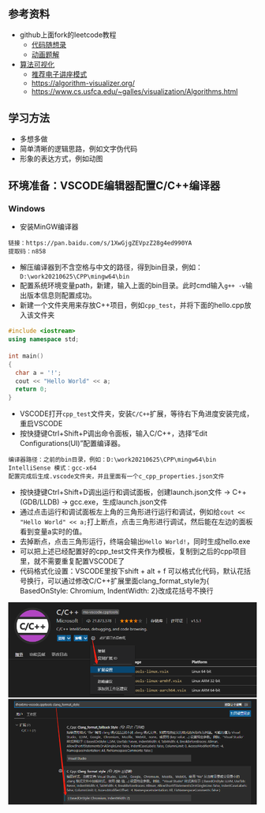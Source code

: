 ## 参考资料
- github上面fork的leetcode教程
  - [代码随想录](https://github.com/youngyangyang04/leetcode-master)
  - [动画题解](https://github.com/bayidatianshi/LeetCodeAnimation)
- [算法可视化](https://www.jianshu.com/p/fd4caf4ab727)
  - [推荐电子讲座模式](https://visualgo.net/zh/sorting)
  - https://algorithm-visualizer.org/
  - https://www.cs.usfca.edu/~galles/visualization/Algorithms.html

## 学习方法
- 多想多做
- 简单清晰的逻辑思路，例如文字伪代码
- 形象的表达方式，例如动图

## 环境准备：VSCODE编辑器配置C/C++编译器 ##

### Windows ###
- 安装MinGW编译器

```markup
链接：https://pan.baidu.com/s/1XwGjgZEVpzZ28g4ed990YA 
提取码：n858
```

- 解压编译器到不含空格与中文的路径，得到bin目录，例如：`D:\work20210625\CPP\mingw64\bin`
- 配置系统环境变量path，新建，输入上面的bin目录。此时cmd输入`g++ -v`输出版本信息则配置成功。
- 新建一个文件夹用来存放C++项目，例如`cpp_test`，并将下面的hello.cpp放入该文件夹

```cpp
#include <iostream>
using namespace std;

int main()
{
  char a = '!';
  cout << "Hello World" << a;
  return 0;
}
```

- VSCODE打开`cpp_test`文件夹，安装`C/C++`扩展，等待右下角进度安装完成，重启VSCODE
- 按快捷键Ctrl+Shift+P调出命令面板，输入C/C++，选择“Edit Configurations(UI)”配置编译器。

```markup
编译器路径：之前的bin目录，例如：D:\work20210625\CPP\mingw64\bin
IntelliSense 模式：gcc-x64
配置完成后生成.vscode文件夹，并且里面有一个c_cpp_properties.json文件
```

- 按快捷键Ctrl+Shift+D调出运行和调试面板，创建launch.json文件 -> C++(GDB/LLDB) -> gcc.exe，生成launch.json文件
- 通过点击运行和调试面板左上角的三角形进行运行和调试，例如给`cout << "Hello World" << a;`打上断点，点击三角形进行调试，然后能在左边的面板看到变量a实时的值。
- 去掉断点，点击三角形运行，终端会输出`Hello World!`，同时生成hello.exe
- 可以把上述已经配置好的cpp_test文件夹作为模板，复制到之后的cpp项目里，就不需要重复配置VSCODE了
- 代码格式化设置：VSCODE里按下shift + alt + f 可以格式化代码，默认花括号换行，可以通过修改C/C++扩展里面clang_format_style为{ BasedOnStyle: Chromium, IndentWidth: 2}改成花括号不换行

<img src="photo/1.png">
<img src="photo/2.png">

